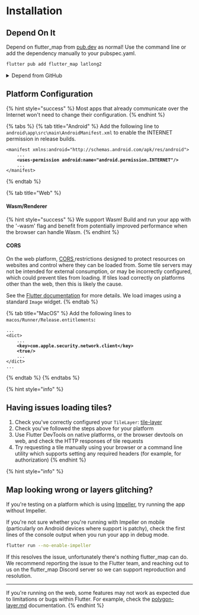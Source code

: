 # Installation

## Depend On It

Depend on flutter\_map from [pub.dev](https://pub.dev/packages/flutter_map/install) as normal! Use the command line or add the dependency manually to your pubspec.yaml.

```sh
flutter pub add flutter_map latlong2
```

<details>

<summary>Depend from GitHub</summary>

{% hint style="warning" %}
Unreleased commits from the source repo may be unstable.
{% endhint %}

If you urgently need the latest version, a specific branch, or a specific fork, you can use this method.

We recommend depending on us as normal, then adding the following lines to your pubspec, as a new root object:

{% code title="pubspec.yaml" %}
```yaml
dependency_overrides:
    flutter_map:
        git:
            url: https://github.com/fleaflet/flutter_map.git
            # ref: master (or commit hash, branch, or tag)
```
{% endcode %}

</details>

## Platform Configuration

{% hint style="success" %}
Most apps that already communicate over the Internet won't need to change their configuration.
{% endhint %}

{% tabs %}
{% tab title="Android" %}
Add the following line to `android\app\src\main\AndroidManifest.xml` to enable the INTERNET permission in release builds.

<pre class="language-xml"><code class="lang-xml">&#x3C;manifest xmlns:android="http://schemas.android.com/apk/res/android">
    ...
<strong>    &#x3C;uses-permission android:name="android.permission.INTERNET"/>
</strong>    ...
&#x3C;/manifest>
</code></pre>
{% endtab %}

{% tab title="Web" %}
#### Wasm/Renderer

{% hint style="success" %}
We support Wasm! Build and run your app with the '-wasm' flag and benefit from potentially improved performance when the browser can handle Wasm.
{% endhint %}

#### CORS

On the web platform, [CORS ](https://en.wikipedia.org/wiki/Cross-origin_resource_sharing)restrictions designed to protect resources on websites and control where they can be loaded from. Some tile servers may not be intended for external consumption, or may be incorrectly configured, which could prevent tiles from loading. If tiles load correctly on platforms other than the web, then this is likely the cause.

See the [Flutter documentation](https://docs.flutter.dev/platform-integration/web/web-images#cross-origin-resource-sharing-cors) for more details. We load images using a standard `Image` widget.
{% endtab %}

{% tab title="MacOS" %}
Add the following lines to `macos/Runner/Release.entitlements`**:**

<pre class="language-xml"><code class="lang-xml">...
&#x3C;dict>
    ...
<strong>    &#x3C;key>com.apple.security.network.client&#x3C;/key>
</strong><strong>    &#x3C;true/>
</strong>    ...
&#x3C;/dict>
...
</code></pre>
{% endtab %}
{% endtabs %}

{% hint style="info" %}
## Having issues loading tiles?

1. Check you've correctly configured your `TileLayer`: [tile-layer](../layers/tile-layer/ "mention")
2. Check you've followed the steps above for your platform
3. Use Flutter DevTools on native platforms, or the browser devtools on web, and check the HTTP responses of tile requests
4. Try requesting a tile manually using your browser or a command line utility which supports setting any required headers (for example, for authorization)
{% endhint %}

{% hint style="info" %}
## Map looking wrong or layers glitching?

If you're testing on a platform which is using [Impeller](https://docs.flutter.dev/perf/impeller), try running the app without Impeller.

If you're not sure whether you're running with Impeller on mobile (particularly on Android devices where support is patchy), check the first lines of the console output when you run your app in debug mode.

```sh
flutter run --no-enable-impeller
```

If this resolves the issue, unfortunately there's nothing flutter\_map can do. We recommend reporting the issue to the Flutter team, and reaching out to us on the flutter\_map Discord server so we can support reproduction and resolution.

***

If you're running on the web, some features may not work as expected due to limitations or bugs within Flutter. For example, check the [polygon-layer.md](../layers/polygon-layer.md "mention") documentation.
{% endhint %}

